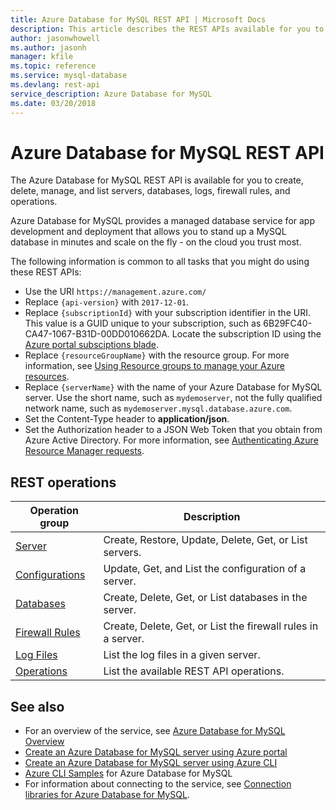 ```yaml
---
title: Azure Database for MySQL REST API | Microsoft Docs
description: This article describes the REST APIs available for you to use with Azure Database for MySQL to create, delete, manage, and list servers, databases, logs, firewall rules, and operations.
author: jasonwhowell
ms.author: jasonh
manager: kfile
ms.topic: reference
ms.service: mysql-database
ms.devlang: rest-api
service_description: Azure Database for MySQL
ms.date: 03/20/2018
---
```


# Azure Database for MySQL REST API
The Azure Database for MySQL REST API is available for you to create, delete, manage, and list servers, databases, logs, firewall rules, and operations. 

Azure Database for MySQL provides a managed database service for app development and deployment that allows you to stand up a MySQL database in minutes and scale on the fly - on the cloud you trust most.

The following information is common to all tasks that you might do using these REST APIs:  
-   Use the URI `https://management.azure.com/`
-   Replace `{api-version}` with `2017-12-01`.
-   Replace `{subscriptionId}` with your subscription identifier in the URI. This value is a GUID unique to your subscription, such as 6B29FC40-CA47-1067-B31D-00DD010662DA.  Locate the subscription ID using the [Azure portal subsciptions blade](https://portal.azure.com/#blade/Microsoft_Azure_Billing/SubscriptionsBlade).
-   Replace `{resourceGroupName}` with the resource group. For more information, see [Using Resource groups to manage your Azure resources](https://azure.microsoft.com/documentation/articles/azure-preview-portal-using-resource-groups/).  
-   Replace `{serverName}` with the name of your Azure Database for MySQL server. Use the short name, such as `mydemoserver`, not the fully qualified network name, such as `mydemoserver.mysql.database.azure.com`.
-   Set the Content-Type header to **application/json**.  
-   Set the Authorization header to a JSON Web Token that you obtain from Azure Active Directory. For more information, see [Authenticating Azure Resource Manager requests](https://msdn.microsoft.com/library/azure/dn790557.aspx). 

## REST operations

| Operation group | Description |
|---|---|
| [Server](xref:management.azure.com.mysql.servers) | Create, Restore, Update, Delete, Get, or List servers. |
| [Configurations](xref:management.azure.com.mysql.configurations) | Update, Get, and List the configuration of a server. | 
| [Databases](xref:management.azure.com.mysql.databases)  | Create, Delete, Get, or List databases in the server. | 
| [Firewall Rules](xref:management.azure.com.mysql.firewallrules) | Create, Delete, Get, or List the firewall rules in a server. |
| [Log Files](xref:management.azure.com.mysql.logfiles) | List the log files in a given server. |
| [Operations](xref:management.azure.com.mysql.operations) | List the available REST API operations. |


## See also
- For an overview of the service, see [Azure Database for MySQL Overview](/azure/mysql/overview)
- [Create an Azure Database for MySQL server using Azure portal](/azure/mysql/quickstart-create-mysql-server-database-using-azure-portal)
- [Create an Azure Database for MySQL server using Azure CLI](/azure/mysql/quickstart-create-mysql-server-database-using-azure-cli)
- [Azure CLI Samples](/azure/mysql/sample-scripts-azure-cli) for Azure Database for MySQL
- For information about connecting to the service, see [Connection libraries for Azure Database for MySQL](/azure/mysql/concepts-connection-libraries).
